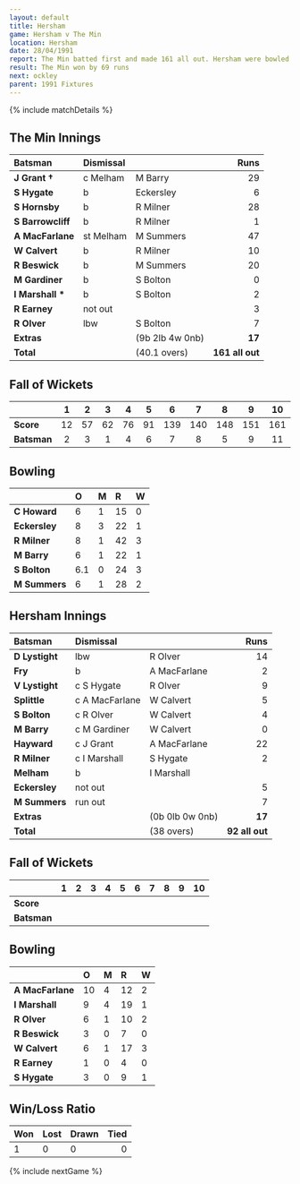 ```yaml
---
layout: default
title: Hersham
game: Hersham v The Min
location: Hersham
date: 28/04/1991
report: The Min batted first and made 161 all out. Hersham were bowled out for 92
result: The Min won by 69 runs
next: ockley
parent: 1991 Fixtures
---
```


{% include matchDetails %}

## The Min Innings

| Batsman | Dismissal |  | Runs |
|:---|:---|---|---:|
| **J Grant &#8224;** | c Melham | M Barry | 29 |
| **S Hygate** | b | Eckersley | 6 |
| **S Hornsby** | b | R Milner | 28 |
| **S Barrowcliff** | b | R Milner | 1 |
| **A MacFarlane** | st Melham | M Summers | 47 |
| **W Calvert** | b | R Milner | 10 |
| **R Beswick** | b | M Summers | 20 |
| **M Gardiner** | b | S Bolton | 0 |
| **I Marshall &#42;** | b | S Bolton | 2 |
| **R Earney** | not out |  | 3 |
| **R Olver** | lbw | S Bolton | 7 |
| **Extras** | | (9b 2lb 4w 0nb) | **17** |
| **Total** | | (40.1 overs) | **161 all out** |

## Fall of Wickets

| | 1 | 2 | 3 | 4 | 5 | 6 | 7 | 8 | 9 | 10 |
|---|:---:|:---:|:---:|:---:|:---:|:---:|:---:|:---:|:---:|:---:|
| **Score** | 12 | 57 | 62 | 76 | 91 | 139 | 140 | 148 | 151 | 161 |
| **Batsman** | 2 | 3 | 1 | 4 | 6 | 7 | 8 | 5 | 9 | 11 |

## Bowling

| | O | M | R | W |
|---|:---|:---|:---|:---|
| **C Howard** | 6 | 1 | 15 | 0 |
| **Eckersley** | 8 | 3 | 22 | 1 |
| **R Milner** | 8 | 1 | 42 | 3 |
| **M Barry** | 6 | 1 | 22 | 1 |
| **S Bolton** | 6.1 | 0 | 24 | 3 |
| **M Summers** | 6 | 1 | 28 | 2 |

## Hersham Innings

| Batsman | Dismissal |  | Runs |
|:---|:---|---|---:|
| **D Lystight** | lbw | R Olver | 14 |
| **Fry** | b | A MacFarlane | 2 |
| **V Lystight** | c S Hygate | R Olver | 9 |
| **Splittle** | c A MacFarlane | W Calvert | 5 |
| **S Bolton** | c R Olver | W Calvert | 4 |
| **M Barry** | c M Gardiner | W Calvert | 0 |
| **Hayward** | c J Grant | A MacFarlane | 22 |
| **R Milner** | c I Marshall | S Hygate | 2 |
| **Melham** | b | I Marshall |  |
| **Eckersley** | not out |  | 5 |
| **M Summers** | run out |  | 7 |
| **Extras** | | (0b 0lb 0w 0nb) | **17** |
| **Total** | | (38 overs) | **92 all out** |

## Fall of Wickets

| | 1 | 2 | 3 | 4 | 5 | 6 | 7 | 8 | 9 | 10 |
|---|:---:|:---:|:---:|:---:|:---:|:---:|:---:|:---:|:---:|:---:|
| **Score** |  |  |  |  |  |  |  |  |  |  |
| **Batsman** |  |  |  |  |  |  |  |  |  |  |

## Bowling

| | O | M | R | W |
|---|:---|:---|:---|:---|
| **A MacFarlane** | 10 | 4 | 12 | 2 |
| **I Marshall** | 9 | 4 | 19 | 1 |
| **R Olver** | 6 | 1 | 10 | 2 |
| **R Beswick** | 3 | 0 | 7 | 0 |
| **W Calvert** | 6 | 1 | 17 | 3 |
| **R Earney** | 1 | 0 | 4 | 0 |
| **S Hygate** | 3 | 0 | 9 | 1 |

## Win/Loss Ratio

| Won | Lost | Drawn | Tied |
|:---|:---|:---|---:|
| 1 | 0 | 0 | 0 |

{% include nextGame %}